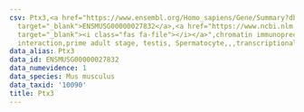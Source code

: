 ```yaml
---
csv: Ptx3,<a href="https://www.ensembl.org/Homo_sapiens/Gene/Summary?db=core;g=ENSMUSG00000027832"
  target="_blank">ENSMUSG00000027832</a>,<a href="https://www.ncbi.nlm.nih.gov/pubmed/25450459"
  target="_blank"><i class="fas fa-file"></i></a>",chromatin immunoprecipitation assay,direct
  interaction,prime adult stage, testis, Spermatocyte,,,transcriptional regulation,
data_alias: Ptx3
data_id: ENSMUSG00000027832
data_numevidence: 1
data_species: Mus musculus
data_taxid: '10090'
title: Ptx3
---
```

